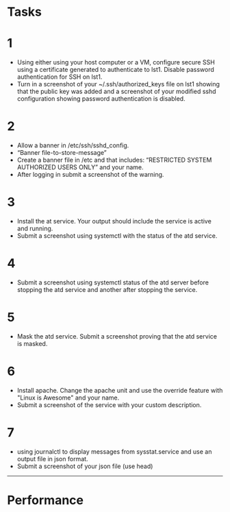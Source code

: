 # Tasks
# 1 
- Using either using your host computer or a VM, configure secure SSH using a certificate generated to authenticate to lst1. Disable password authentication for SSH on lst1.
- Turn in a screenshot of your ~/.ssh/authorized_keys file on lst1 showing that the public key was added and a screenshot of your modified sshd configuration showing password authentication is disabled.

# 2

- Allow a banner in /etc/ssh/sshd_config.
- “Banner file-to-store-message”
- Create a banner file in /etc and that includes: “RESTRICTED SYSTEM AUTHORIZED USERS ONLY” and your name.
- After logging in submit a screenshot of the warning.

 

# 3

- Install the at service. Your output should include the service is active and running.
- Submit a screenshot using systemctl with the status of the atd service.

# 4
- Submit a screenshot using systemctl status of the atd server before stopping the atd service and another after stopping the service.

# 5

- Mask the atd service. Submit a screenshot proving that the atd service is masked. 

# 6

- Install apache. Change the apache unit and use the override feature with "Linux is Awesome" and your name. 
- Submit a screenshot of the service with your custom description.

# 7
- using journalctl to display messages from sysstat.service and use an output file in json format.
- Submit a screenshot of your json file (use head)

-------------------------------------------------------------------------------------------------------------------
# Performance
